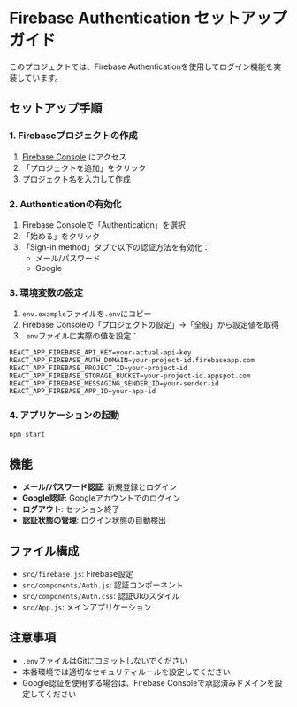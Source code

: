 # Firebase Authentication セットアップガイド

このプロジェクトでは、Firebase Authenticationを使用してログイン機能を実装しています。

## セットアップ手順

### 1. Firebaseプロジェクトの作成

1. [Firebase Console](https://console.firebase.google.com/) にアクセス
2. 「プロジェクトを追加」をクリック
3. プロジェクト名を入力して作成

### 2. Authenticationの有効化

1. Firebase Consoleで「Authentication」を選択
2. 「始める」をクリック
3. 「Sign-in method」タブで以下の認証方法を有効化：
   - メール/パスワード
   - Google

### 3. 環境変数の設定

1. `env.example`ファイルを`.env`にコピー
2. Firebase Consoleの「プロジェクトの設定」→「全般」から設定値を取得
3. `.env`ファイルに実際の値を設定：

```env
REACT_APP_FIREBASE_API_KEY=your-actual-api-key
REACT_APP_FIREBASE_AUTH_DOMAIN=your-project-id.firebaseapp.com
REACT_APP_FIREBASE_PROJECT_ID=your-project-id
REACT_APP_FIREBASE_STORAGE_BUCKET=your-project-id.appspot.com
REACT_APP_FIREBASE_MESSAGING_SENDER_ID=your-sender-id
REACT_APP_FIREBASE_APP_ID=your-app-id
```

### 4. アプリケーションの起動

```bash
npm start
```

## 機能

- **メール/パスワード認証**: 新規登録とログイン
- **Google認証**: Googleアカウントでのログイン
- **ログアウト**: セッション終了
- **認証状態の管理**: ログイン状態の自動検出

## ファイル構成

- `src/firebase.js`: Firebase設定
- `src/components/Auth.js`: 認証コンポーネント
- `src/components/Auth.css`: 認証UIのスタイル
- `src/App.js`: メインアプリケーション

## 注意事項

- `.env`ファイルはGitにコミットしないでください
- 本番環境では適切なセキュリティルールを設定してください
- Google認証を使用する場合は、Firebase Consoleで承認済みドメインを設定してください
